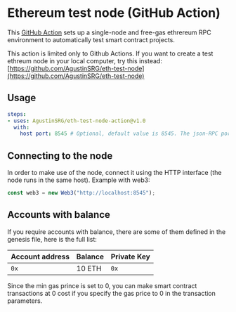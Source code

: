# Ethereum test node (GitHub Action)

This [GitHub Action](https://github.com/features/actions) sets up a single-node and free-gas ethrereum RPC environment to automatically test smart contract projects.

This action is limited only to Github Actions. If you want to create a test ethreum node in your local computer, try this instead: [https://github.com/AgustinSRG/eth-test-node](https://github.com/AgustinSRG/eth-test-node)

## Usage

```yml
steps:
- uses: AgustinSRG/eth-test-node-action@v1.0
  with:
    host port: 8545 # Optional, default value is 8545. The json-RPC port
```

## Connecting to the node

In order to make use of the node, connect it using the HTTP interface (the node runs in the same host). Example with web3:

```js
const web3 = new Web3("http://localhost:8545");
```

## Accounts with balance

If you require accounts with balance, there are some of them defined in the genesis file, here is the full list:

| Account address | Balance | Private Key |
| --------------- | ------- | ----------- |
| `0x`            | 10 ETH  | `0x`        |

Since the min gas prince is set to 0, you can make smart contract transactions at 0 cost if you specify the gas price to 0 in the transaction parameters.
